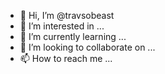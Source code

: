 - 👋 Hi, I’m @travsobeast
- 👀 I’m interested in ...
- 🌱 I’m currently learning ...
- 💞️ I’m looking to collaborate on ...
- 📫 How to reach me ...

<!---
travsobeast/travsobeast is a ✨ special ✨ repository because its `README.md` (this file) appears on your GitHub profile.
You can click the Preview link to take a look at your changes.
--->
